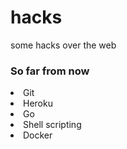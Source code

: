 # hacks
some hacks over the web

### So far from now
<li> Git
<li> Heroku
<li> Go
<li> Shell scripting
<li> Docker
